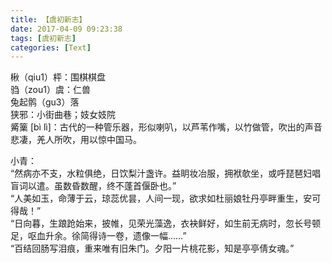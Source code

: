 ```yaml
---
title: 【虞初新志】
date: 2017-04-09 09:23:38
tags: [虞初新志]
categories: [Text]
---
```


<p dir="ltr"  >楸（qiu1）枰：围棋棋盘<br />驺（zou1）虞：仁兽<br />兔起鹘（gu3）落<br />狭邪：小街曲巷；妓女妓院<br />觱篥 [b&igrave; l&igrave;]：古代的一种管乐器，形似喇叭，以芦苇作嘴，以竹做管，吹出的声音悲凄，羌人所吹，用以惊中国马。<br /></p> 
<p dir="ltr"  >小青：<br />“然病亦不支，水粒俱绝，日饮梨汁盏许。益眀妆冶服，拥袱欹坐，或呼琵琶妇唱盲词以遣。虽数昏数醒，终不蓬首偃卧也。”<br />“人美如玉，命薄于云，琼蕊优昙，人间一现，欲求如杜丽娘牡丹亭畔重生，安可得哉！”<br />“日向暮，生踉跄始来，披帷，见荣光藻逸，衣袂鲜好，如生前无病时，忽长号顿足，呕血升余。徐简得诗一卷，遗像一幅……”<br />“百结回肠写泪痕，重来唯有旧朱门。夕阳一片桃花影，知是亭亭倩女魂。”</p>